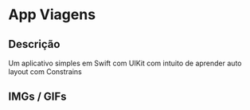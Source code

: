 # App Viagens

## Descrição
Um aplicativo simples em Swift com UIKit com intuito de aprender auto layout com Constrains

## IMGs / GIFs


